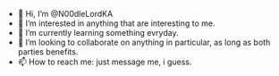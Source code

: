 - 👋 Hi, I’m @N00dleLordKA
- 👀 I’m interested in anything that are interesting to me.
- 🌱 I’m currently learning something evryday.
- 💞️ I’m looking to collaborate on anything in particular, as long as both parties benefits.
- 📫 How to reach me: just message me, i guess.

<!---
N00dleLordKA/N00dleLordKA is a ✨ special ✨ repository because its `README.md` (this file) appears on your GitHub profile.
You can click the Preview link to take a look at your changes.
--->
